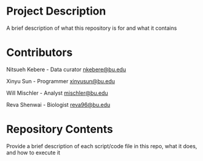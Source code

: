 # Project Description

A brief description of what this repository is for and what it contains

# Contributors

Nitsueh Kebere - Data curator             nkebere@bu.edu

Xinyu Sun - Programmer                    xinyusun@bu.edu

Will Mischler - Analyst                   mischler@bu.edu

Reva Shenwai - Biologist                  reva96@bu.edu


# Repository Contents

Provide a brief description of each script/code file in this repo, what it does, and how to execute it
